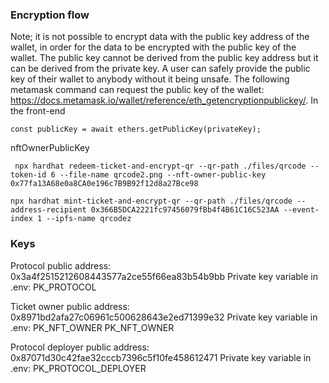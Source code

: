 ### Encryption flow

Note; it is not possible to encrypt data with the public key address of the wallet, in order for the data to be
encrypted with the public key of the wallet. The public key cannot be derived from the public key address but it can be
derived from the private key. A user can safely provide the public key of their wallet to anybody without it being
unsafe. The following metamask command can request the public key of the wallet:
https://docs.metamask.io/wallet/reference/eth_getencryptionpublickey/. In the front-end

```
const publicKey = await ethers.getPublicKey(privateKey);
```

nftOwnerPublicKey

```
 npx hardhat redeem-ticket-and-encrypt-qr --qr-path ./files/qrcode --token-id 6 --file-name qrcode2.png --nft-owner-public-key 0x77fa13A68e0a8CA0e196c7B9B92f12d8a27Bce98
```

```
npx hardhat mint-ticket-and-encrypt-qr --qr-path ./files/qrcode --address-recipient 0x366B5DCA2221fc97456079fBb4f4B61C16C523AA --event-index 1 --ipfs-name qrcodez
```

### Keys

Protocol public address: 0x3a4f2515212608443577a2ce55f66ea83b54b9bb Private key variable in .env: PK_PROTOCOL

Ticket owner public address: 0x8971bd2afa27c06961c500628643e2ed71399e32 Private key variable in .env: PK_NFT_OWNER
PK_NFT_OWNER

Protocol deployer public address: 0x87071d30c42fae32cccb7396c5f10fe458612471 Private key variable in .env:
PK_PROTOCOL_DEPLOYER
